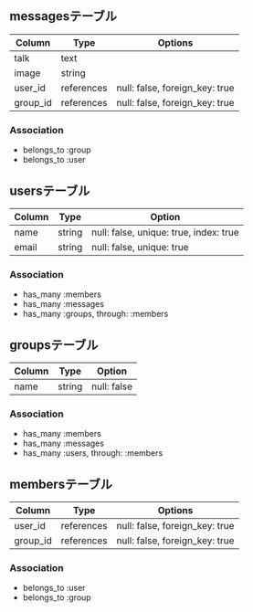 ## messagesテーブル
|Column|Type|Options|
|------|----|-------|
|talk|text|
|image|string||
|user_id|references|null: false, foreign_key: true|
|group_id|references|null: false, foreign_key: true|
### Association
- belongs_to :group
- belongs_to :user


## usersテーブル
|Column|Type|Option|
|------|----|------|
|name|string|null: false, unique: true, index: true|
|email|string|null: false, unique: true|
### Association
- has_many :members
- has_many :messages
- has_many :groups, through: :members


## groupsテーブル
|Column|Type|Option|
|------|----|------|
|name|string|null: false|
### Association
- has_many :members
- has_many :messages
- has_many :users, through: :members


## membersテーブル
|Column|Type|Options|
|------|----|-------|
|user_id|references|null: false, foreign_key: true|
|group_id|references|null: false, foreign_key: true|
### Association
- belongs_to :user
- belongs_to :group
